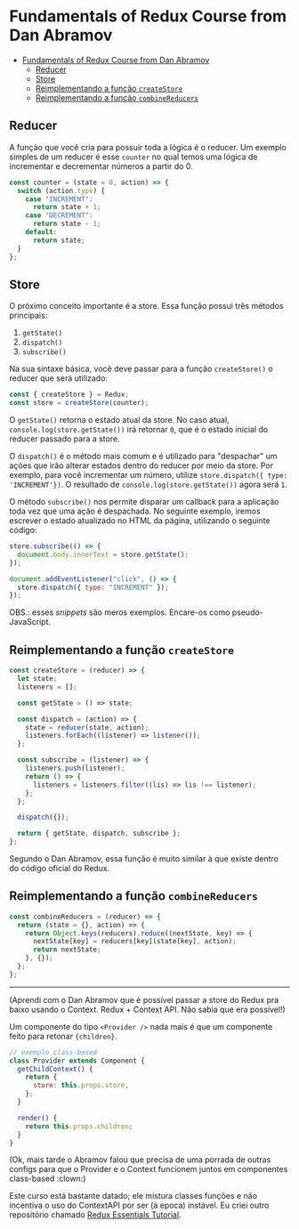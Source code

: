 # Fundamentals of Redux Course from Dan Abramov

<!--toc:start-->

- [Fundamentals of Redux Course from Dan Abramov](#fundamentals-of-redux-course-from-dan-abramov)
  - [Reducer](#reducer)
  - [Store](#store)
  - [Reimplementando a função `createStore`](#reimplementando-a-função-createstore)
  - [Reimplementando a função `combineReducers`](#reimplementando-a-função-combinereducers)
  <!--toc:end-->

## Reducer

A função que você cria para possuir toda a lógica é o reducer. Um exemplo simples de um reducer é esse `counter` no qual temos uma lógica de incrementar e decrementar números a partir do 0.

```javascript
const counter = (state = 0, action) => {
  switch (action.type) {
    case "INCREMENT":
      return state + 1;
    case "DECREMENT":
      return state - 1;
    default:
      return state;
  }
};
```

## Store

O próximo conceito importante é a store. Essa função possui três métodos principais:

1. `getState()`
2. `dispatch()`
3. `subscribe()`

Na sua sintaxe básica, você deve passar para a função `createStore()` o reducer que será utilizado:

```javascript
const { createStore } = Redux;
const store = createStore(counter);
```

O `getState()` retorna o estado atual da store. No caso atual, `console.log(store.getState())` irá retornar `0`, que é o estado inicial do reducer passado para a store.

O `dispatch()` é o método mais comum e é utilizado para "despachar" um ações que irão alterar estados dentro do reducer por meio da store. Por exemplo, para você incrementar um número, utilize `store.dispatch({ type: 'INCREMENT'})`. O resultado de `console.log(store.getState())` agora será `1`.

O método `subscribe()` nos permite disparar um callback para a aplicação toda vez que uma ação é despachada. No seguinte exemplo, iremos escrever o estado atualizado no HTML da página, utilizando o seguinte código:

```javascript
store.subscribe(() => {
  document.body.innerText = store.getState();
});

document.addEventListener("click", () => {
  store.dispatch({ type: "INCREMENT" });
});
```

OBS.: esses _snippets_ são meros exemplos. Encare-os como pseudo-JavaScript.

## Reimplementando a função `createStore`

```javascript
const createStore = (reducer) => {
  let state;
  listeners = [];

  const getState = () => state;

  const dispatch = (action) => {
    state = reducer(state, action);
    listeners.forEach((listener) => listener());
  };

  const subscribe = (listener) => {
    listeners.push(listener);
    return () => {
      listeners = listeners.filter((lis) => lis !== listener);
    };
  };

  dispatch({});

  return { getState, dispatch, subscribe };
};
```

Segundo o Dan Abramov, essa função é muito similar à que existe dentro do código oficial do Redux.

## Reimplementando a função `combineReducers`

```javascript
const combineReducers = (reducer) => {
  return (state = {}, action) => {
    return Object.keys(reducers).reduce((nextState, key) => {
      nextState[key] = reducers[key](state[key], action);
      return nextState;
    }, {});
  };
};
```

---

(Aprendi com o Dan Abramov que é possível passar a store do Redux pra baixo usando o Context. Redux + Context API. Não sabia que era possível!)

Um componente do tipo `<Provider />` nada mais é que um componente feito para retonar `{children}`.

```javascript
// exemplo class-based
class Provider extends Component {
  getChildContext() {
    return {
      store: this.props.store,
    };
  }

  render() {
    return this.props.children;
  }
}
```

(Ok, mais tarde o Abramov falou que precisa de uma porrada de outras configs para que o Provider e o Context funcionem juntos em componentes class-based :clown:)

Este curso está bastante datado; ele mistura classes funções e não incentiva o uso do ContextAPI por ser (à epoca) instável. Eu criei outro repositório chamado [Redux Essentials Tutorial](https://github.com/divertimentos/redux-essentials-tutorial).
